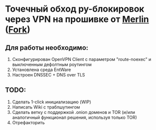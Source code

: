 Точечный обход ру-блокировок через VPN на прошивке от [Merlin](https://www.snbforums.com/forums/asuswrt-merlin.42/) ([Fork](https://www.snbforums.com/threads/fork-asuswrt-merlin-374-43-lts-releases-v34e3.18914/))
===================

Для работы необходимо:
------

1. Сконфигурирован OpenVPN Client с параметром "route-noexec" и выключенным дефолтным роутингом
2. Установлена среда EntWare
3. Настроен DNSSEC + DNS over TLS

TODO:
------

1. Сделать 1-click инициализацию (WIP)
2. Написать Wiki с траблшутингом
3. Сделать ветку с поддержкой .onion доменов и TOR (и/или аналогичный функционал решения, используя только TOR)
4. Отрефакторить